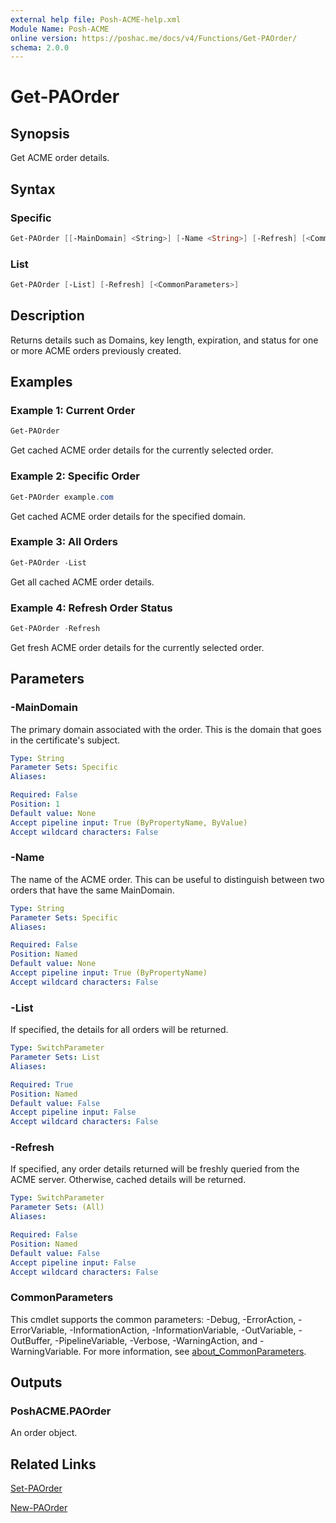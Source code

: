 ```yaml
---
external help file: Posh-ACME-help.xml
Module Name: Posh-ACME
online version: https://poshac.me/docs/v4/Functions/Get-PAOrder/
schema: 2.0.0
---
```


# Get-PAOrder

## Synopsis

Get ACME order details.

## Syntax

### Specific
```powershell
Get-PAOrder [[-MainDomain] <String>] [-Name <String>] [-Refresh] [<CommonParameters>]
```

### List
```powershell
Get-PAOrder [-List] [-Refresh] [<CommonParameters>]
```

## Description

Returns details such as Domains, key length, expiration, and status for one or more ACME orders previously created.

## Examples

### Example 1: Current Order

```powershell
Get-PAOrder
```

Get cached ACME order details for the currently selected order.

### Example 2: Specific Order

```powershell
Get-PAOrder example.com
```

Get cached ACME order details for the specified domain.

### Example 3: All Orders

```powershell
Get-PAOrder -List
```

Get all cached ACME order details.

### Example 4: Refresh Order Status

```powershell
Get-PAOrder -Refresh
```

Get fresh ACME order details for the currently selected order.

## Parameters

### -MainDomain
The primary domain associated with the order.
This is the domain that goes in the certificate's subject.

```yaml
Type: String
Parameter Sets: Specific
Aliases:

Required: False
Position: 1
Default value: None
Accept pipeline input: True (ByPropertyName, ByValue)
Accept wildcard characters: False
```

### -Name
The name of the ACME order.
This can be useful to distinguish between two orders that have the same MainDomain.

```yaml
Type: String
Parameter Sets: Specific
Aliases:

Required: False
Position: Named
Default value: None
Accept pipeline input: True (ByPropertyName)
Accept wildcard characters: False
```

### -List
If specified, the details for all orders will be returned.

```yaml
Type: SwitchParameter
Parameter Sets: List
Aliases:

Required: True
Position: Named
Default value: False
Accept pipeline input: False
Accept wildcard characters: False
```

### -Refresh
If specified, any order details returned will be freshly queried from the ACME server.
Otherwise, cached details will be returned.

```yaml
Type: SwitchParameter
Parameter Sets: (All)
Aliases:

Required: False
Position: Named
Default value: False
Accept pipeline input: False
Accept wildcard characters: False
```

### CommonParameters
This cmdlet supports the common parameters: -Debug, -ErrorAction, -ErrorVariable, -InformationAction, -InformationVariable, -OutVariable, -OutBuffer, -PipelineVariable, -Verbose, -WarningAction, and -WarningVariable. For more information, see [about_CommonParameters](http://go.microsoft.com/fwlink/?LinkID=113216).

## Outputs

### PoshACME.PAOrder
An order object.

## Related Links

[Set-PAOrder](Set-PAOrder.md)

[New-PAOrder](New-PAOrder.md)
